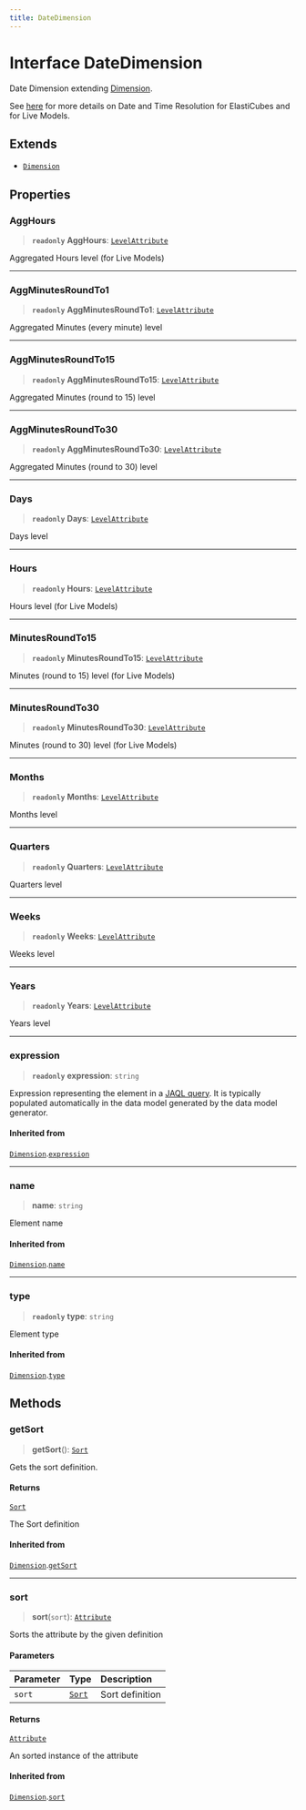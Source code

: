 ```yaml
---
title: DateDimension
---
```


# Interface DateDimension

Date Dimension extending [Dimension](interface.Dimension.md).

See [here](https://docs.sisense.com/main/SisenseLinux/date-and-time-fields.htm)
for more details on Date and Time Resolution for ElastiCubes and for Live Models.

## Extends

- [`Dimension`](interface.Dimension.md)

## Properties

### AggHours

> **`readonly`** **AggHours**: [`LevelAttribute`](interface.LevelAttribute.md)

Aggregated Hours level (for Live Models)

***

### AggMinutesRoundTo1

> **`readonly`** **AggMinutesRoundTo1**: [`LevelAttribute`](interface.LevelAttribute.md)

Aggregated Minutes (every minute) level

***

### AggMinutesRoundTo15

> **`readonly`** **AggMinutesRoundTo15**: [`LevelAttribute`](interface.LevelAttribute.md)

Aggregated Minutes (round to 15) level

***

### AggMinutesRoundTo30

> **`readonly`** **AggMinutesRoundTo30**: [`LevelAttribute`](interface.LevelAttribute.md)

Aggregated Minutes (round to 30) level

***

### Days

> **`readonly`** **Days**: [`LevelAttribute`](interface.LevelAttribute.md)

Days level

***

### Hours

> **`readonly`** **Hours**: [`LevelAttribute`](interface.LevelAttribute.md)

Hours level (for Live Models)

***

### MinutesRoundTo15

> **`readonly`** **MinutesRoundTo15**: [`LevelAttribute`](interface.LevelAttribute.md)

Minutes (round to 15) level (for Live Models)

***

### MinutesRoundTo30

> **`readonly`** **MinutesRoundTo30**: [`LevelAttribute`](interface.LevelAttribute.md)

Minutes (round to 30) level (for Live Models)

***

### Months

> **`readonly`** **Months**: [`LevelAttribute`](interface.LevelAttribute.md)

Months level

***

### Quarters

> **`readonly`** **Quarters**: [`LevelAttribute`](interface.LevelAttribute.md)

Quarters level

***

### Weeks

> **`readonly`** **Weeks**: [`LevelAttribute`](interface.LevelAttribute.md)

Weeks level

***

### Years

> **`readonly`** **Years**: [`LevelAttribute`](interface.LevelAttribute.md)

Years level

***

### expression

> **`readonly`** **expression**: `string`

Expression representing the element in a [JAQL query](https://sisense.dev/guides/querying/useJaql/).
It is typically populated automatically in the data model generated by the data model generator.

#### Inherited from

[`Dimension`](interface.Dimension.md).[`expression`](interface.Dimension.md#expression)

***

### name

> **name**: `string`

Element name

#### Inherited from

[`Dimension`](interface.Dimension.md).[`name`](interface.Dimension.md#name)

***

### type

> **`readonly`** **type**: `string`

Element type

#### Inherited from

[`Dimension`](interface.Dimension.md).[`type`](interface.Dimension.md#type)

## Methods

### getSort

> **getSort**(): [`Sort`](../enumerations/enumeration.Sort.md)

Gets the sort definition.

#### Returns

[`Sort`](../enumerations/enumeration.Sort.md)

The Sort definition

#### Inherited from

[`Dimension`](interface.Dimension.md).[`getSort`](interface.Dimension.md#getsort)

***

### sort

> **sort**(`sort`): [`Attribute`](interface.Attribute.md)

Sorts the attribute by the given definition

#### Parameters

| Parameter | Type | Description |
| :------ | :------ | :------ |
| `sort` | [`Sort`](../enumerations/enumeration.Sort.md) | Sort definition |

#### Returns

[`Attribute`](interface.Attribute.md)

An sorted instance of the attribute

#### Inherited from

[`Dimension`](interface.Dimension.md).[`sort`](interface.Dimension.md#sort)
